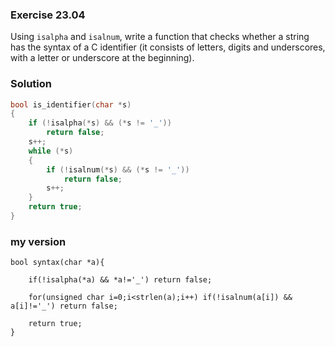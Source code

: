 ### Exercise 23.04

Using `isalpha` and `isalnum`, write a function that checks whether a string has
the syntax of a C identifier (it consists of letters, digits and underscores,
with a letter or underscore at the beginning).

### Solution

```c
bool is_identifier(char *s)
{
    if (!isalpha(*s) && (*s != '_'))
        return false;
    s++;
    while (*s)
    {
        if (!isalnum(*s) && (*s != '_'))
            return false;
        s++;
    }
    return true;
}
```
### my version
```
bool syntax(char *a){

    if(!isalpha(*a) && *a!='_') return false;

    for(unsigned char i=0;i<strlen(a);i++) if(!isalnum(a[i]) && a[i]!='_') return false;

    return true;
}
```
